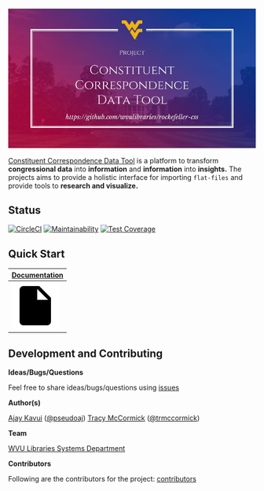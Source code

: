 ![Logo](docs/images/logo.jpg)

[Constituent Correspondence Data Tool](https://github.com/wvulibraries/rockefeller-css) is a platform to transform **congressional data** into **information** and **information** into **insights.** The projects aims to provide a holistic interface for importing `flat-files` and provide tools to **research and visualize.**

## Status
[![CircleCI](https://circleci.com/gh/wvulibraries/rockefeller-css.svg?style=svg)](https://circleci.com/gh/wvulibraries/rockefeller-css)
[![Maintainability](https://api.codeclimate.com/v1/badges/8466ce146a44de48a3bd/maintainability)](https://codeclimate.com/github/wvulibraries/rockefeller-css/maintainability)
[![Test Coverage](https://api.codeclimate.com/v1/badges/8466ce146a44de48a3bd/test_coverage)](https://codeclimate.com/github/wvulibraries/rockefeller-css/test_coverage)

## Quick Start

 | [Documentation](https://github.com/wvulibraries/rockefeller-css/wiki)
 | -------------
 | [![Documentation](docs/images/i1.png)](https://github.com/wvulibraries/rockefeller-css/wiki)

## Development and Contributing

**Ideas/Bugs/Questions**

Feel free to share ideas/bugs/questions using [issues](https://github.com/wvulibraries/rockefeller-css/issues)

**Author(s)**

[Ajay Kavui](http://pseudoaj.com) ([@pseudoaj](https://github.com/pseudoaj))
[Tracy McCormick](http://tracyamccormick.com) ([@trmccormick](https://github.com/trmccormick))

**Team**

[WVU Libraries Systems Department](https://lib.wvu.edu/about/directory/departments/68/employees/)

**Contributors**

Following are the contributors for the project: [contributors](https://github.com/wvulibraries/rockefeller-css/graphs/contributors)
